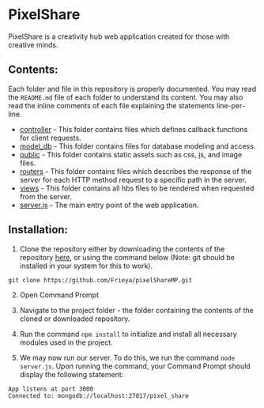 # PixelShare

PixelShare is a creativity hub web application created for those with creative minds.

## Contents:

Each folder and file in this repository is properly documented. You may read the `README.md` file of each folder to understand its content. You may also read the inline comments of each file explaining the statements line-per-line.

- [controller](https://github.com/Frieya/pixelShareMP/tree/main/controller) - This folder contains files which defines callback functions for client requests.
- [model_db](https://github.com/Frieya/pixelShareMP/tree/main/model_db) - This folder contains files for database modeling and access.
- [public](https://github.com/Frieya/pixelShareMP/tree/main/public) - This folder contains static assets such as css, js, and image files.
- [routers](https://github.com/Frieya/pixelShareMP/tree/main/routers) - This folder contains files which describes the response of the server for each HTTP method request to a specific path in the server.
- [views](https://github.com/Frieya/pixelShareMP/tree/main/views) - This folder contains all hbs files to be rendered when requested from the server.
- [server.js](https://github.com/Frieya/pixelShareMP/blob/main/server.js) - The main entry point of the web application.

## Installation:
1. Clone the repository either by downloading the contents of the repository [here](https://github.com/Frieya/pixelShareMP/archive/refs/heads/main.zip), or using the command below (Note: git should be installed in your system for this to work).
```
git clone https://github.com/Frieya/pixelShareMP.git
```
2. Open Command Prompt
3. Navigate to the project folder - the folder containing the contents of the cloned or downloaded repository.
4. Run the command `npm install` to initialize and install all necessary modules used in the project.

5. We may now run our server. To do this, we run the command `node server.js`. Upon running the command, your Command Prompt should display the following statement:
```
App listens at port 3000
Connected to: mongodb://localhost:27017/pixel_share
```
